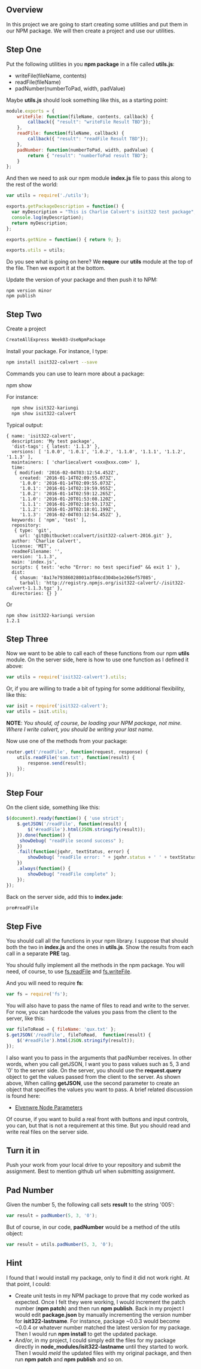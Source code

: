 ## Overview

In this project we are going to start creating some utilities and put them in our NPM package. We will then create a project and use our utilities.

## Step One

Put the following utilities in you **npm package** in a file called **utils.js**:

- writeFile(fileName, contents)
- readFile(fileName)
- padNumber(numberToPad, width, padValue)

Maybe **utils.js** should look something like this, as a starting point:

```javascript
module.exports = {
    writeFile: function(fileName, contents, callback) {
        callback({ "result": "writeFile Result TBD"});
    },
    readFile: function(fileName, callback) {
        callback({ "result": "readFile Result TBD"});
    },
    padNumber: function(numberToPad, width, padValue) {
        return { "result": "numberToPad result TBD"};
    }
};
```

And then we need to ask our npm module **index.js** file to pass this along to the rest of the world:

```javascript
var utils = require('./utils');

exports.getPackageDescription = function() {
  var myDescription = "This is Charlie Calvert's isit322 test package";
  console.log(myDescription);
  return myDescription;
};

exports.getNine = function() { return 9; };

exports.utils = utils;
```

Do you see what is going on here? We **requre** our **utils** module at the top of the file. Then we export it at the bottom.

Update the version of your package and then push it to NPM:

```
npm version minor
npm publish
```

## Step Two

Create a project

```bash
CreateAllExpress Week03-UseNpmPackage
```

Install your package. For instance, I type:

```bash
npm install isit322-calvert --save
```

Commands you can use to learn more about a package:

  npm show <PACKAGE NAME>

For instance:

```bash
  npm show isit322-kariungi
  npm show isit322-calvert
```

Typical output:

```
{ name: 'isit322-calvert',
  description: 'My test package',
  'dist-tags': { latest: '1.1.3' },
  versions: [ '1.0.0', '1.0.1', '1.0.2', '1.1.0', '1.1.1', '1.1.2', '1.1.3' ],
  maintainers: [ 'charliecalvert <xxx@xxx.com>' ],
  time:
   { modified: '2016-02-04T03:12:54.452Z',
     created: '2016-01-14T02:09:55.073Z',
     '1.0.0': '2016-01-14T02:09:55.073Z',
     '1.0.1': '2016-01-14T02:19:59.955Z',
     '1.0.2': '2016-01-14T02:59:12.265Z',
     '1.1.0': '2016-01-20T01:53:08.120Z',
     '1.1.1': '2016-01-20T02:10:53.173Z',
     '1.1.2': '2016-01-20T02:18:01.199Z',
     '1.1.3': '2016-02-04T03:12:54.452Z' },
  keywords: [ 'npm', 'test' ],
  repository:
   { type: 'git',
     url: 'git@bitbucket:ccalvert/isit322-calvert-2016.git' },
  author: 'Charlie Calvert',
  license: 'MIT',
  readmeFilename: '',
  version: '1.1.3',
  main: 'index.js',
  scripts: { test: 'echo "Error: no test specified" && exit 1' },
  dist:
   { shasum: '8a17e79386028001a3f84cd304be1e266ef57085',
     tarball: 'http://registry.npmjs.org/isit322-calvert/-/isit322-calvert-1.1.3.tgz' },
  directories: {} }
```

Or

```
npm show isit322-kariungi version
1.2.1
```

## Step Three

Now we want to be able to call each of these functions from our npm **utils** module. On the server side, here is how to use one function as I defined it above:

```javascript
var utils = require('isit322-calvert').utils;
```

Or, if you are willing to trade a bit of typing for some additional flexibility, like this:

```javascript
var isit = require('isit322-calvert');
var utils = isit.utils;
```

**NOTE**: *You should, of course, be loading your NPM package, not mine. Where I write calvert, you should be writing your last name.*

Now use one of the methods from your package:

```javascript
router.get('/readFile', function(request, response) {
    utils.readFile('sam.txt', function(result) {
        response.send(result);
    });
});
```

## Step Four

On the client side, something like this:

```javascript
$(document).ready(function() { 'use strict';
    $.getJSON('/readFile', function(result) {
        $('#readFile').html(JSON.stringify(result));
    }).done(function() {
     showDebug( "readFile second success" );
    })
    .fail(function(jqxhr, textStatus, error) {
        showDebug( "readFile error: " + jqxhr.status + ' ' + textStatus + ' ' + error );
    })
    .always(function() {
        showDebug( "readFile complete" );
    });
});
```

Back on the server side, add this to **index.jade**:

```javascript
pre#readFile
```

## Step Five

You should call all the functions in your npm library. I suppose that should both the two in **index.js** and the ones in **utils.js**. Show the results from each call in a separate **PRE** tag.

You should fully implement all the methods in the npm package. You will need, of course, to use [fs.readFile][fsrf] and [fs.writeFile][fswf].

And you will need to require **fs**:

```javascript
var fs = require('fs');
```

You will also have to pass the name of files to read and write to the server. For now, you can hardcode the values you pass from the client to the server, like this:

```javascript
var fileToRead = { fileName: 'qux.txt' };
$.getJSON('/readFile', fileToRead,  function(result) {
    $('#readFile').html(JSON.stringify(result));
});
```

I also want you to pass in the arguments that padNumber receives. In other words, when you call getJSON, I want you to pass values such as 5, 3 and '0' to the server side. On the server, you should use the **request.query** object to get the values passed from the client to the server. As shown above, When calling **getJSON**, use the second parameter to create an object that specifies the values you want to pass. A brief related discussion is found here:

- [Elvenwre Node Parameters](http://www.elvenware.com/charlie/development/web/JavaScript/NodeJs.html#node-parameters)

Of course, if you want to build a real front with buttons and input controls, you can, but that is not a requirement at this time. But you should read and write real files on the server side.

[fsrf]:https://nodejs.org/api/fs.html#fs_fs_readfile_file_options_callback
[fswf]:https://nodejs.org/api/fs.html#fs_fs_writefile_file_data_options_callback

## Turn it in

Push your work from your local drive to your repository and submit the assignment. Best to mention github url when submitting assignment.

## Pad Number

Given the number 5, the following call sets **result** to the string '005':

```javascript
var result = padNumber(5, 3, '0');
```

But of course, in our code, **padNumber** would be a method of the utils object:

```javascript
var result = utils.padNumber(5, 3, '0');
```

## Hint

I found that I would install my package, only to find it did not work right. At that point, I could:

* Create unit tests in my NPM package to prove that my code worked as expected. Once I felt they were working, I would increment the patch number (**npm patch**) and then run **npm publish**. Back in my project I would edit **package.json** by manually incrementing the version number for **isit322-lastname**. For instance, package ~0.0.3 would become ~0.0.4 or whatever number matched the latest version for my package. Then I would run **npm install** to get the updated package.
* And/or, in my project, I could simply edit the files for my package directly in **node_modules/isit322-lastname** until they started to work. Then I would *meld* the updated files with my original package, and then run **npm patch** and **npm publish** and so on.
